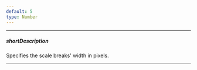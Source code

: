 ```yaml
---
default: 5
type: Number
---
```

---
##### shortDescription
Specifies the scale breaks' width in pixels.

---
